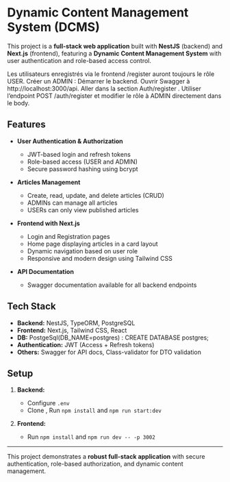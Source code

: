 # Dynamic Content Management System (DCMS)

This project is a **full-stack web application** built with **NestJS** (backend) and **Next.js** (frontend), featuring a **Dynamic Content Management System** with user authentication and role-based access control.

 Les utilisateurs enregistrés via le frontend /register auront toujours le rôle USER.
Créer un ADMIN :
Démarrer le backend.
Ouvrir Swagger à http://localhost:3000/api.
Aller dans la section Auth/register .
Utiliser l’endpoint POST /auth/register  et modifier le rôle à ADMIN directement dans le body.

## Features

- **User Authentication & Authorization**  
  - JWT-based login and refresh tokens  
  - Role-based access (USER and ADMIN)  
  - Secure password hashing using bcrypt

- **Articles Management**  
  - Create, read, update, and delete articles (CRUD)  
  - ADMINs can manage all articles  
  - USERs can only view published articles

- **Frontend with Next.js**  
  - Login and Registration pages  
  - Home page displaying articles in a card layout  
  - Dynamic navigation based on user role  
  - Responsive and modern design using Tailwind CSS

- **API Documentation**  
  - Swagger documentation available for all backend endpoints  

## Tech Stack

- **Backend:** NestJS, TypeORM, PostgreSQL  
- **Frontend:** Next.js, Tailwind CSS, React
- **DB:** PostgeSql(DB_NAME=postgres) : CREATE DATABASE postgres;
- **Authentication:** JWT (Access + Refresh tokens)  
- **Others:** Swagger for API docs, Class-validator for DTO validation

## Setup

1. **Backend:**  
   - Configure `.env`  
   - Clone , Run `npm install` and `npm run start:dev`

2. **Frontend:**  
   - Run `npm install` and `npm run dev -- -p 3002`
   

---

This project demonstrates a **robust full-stack application** with secure authentication, role-based authorization, and dynamic content management.
